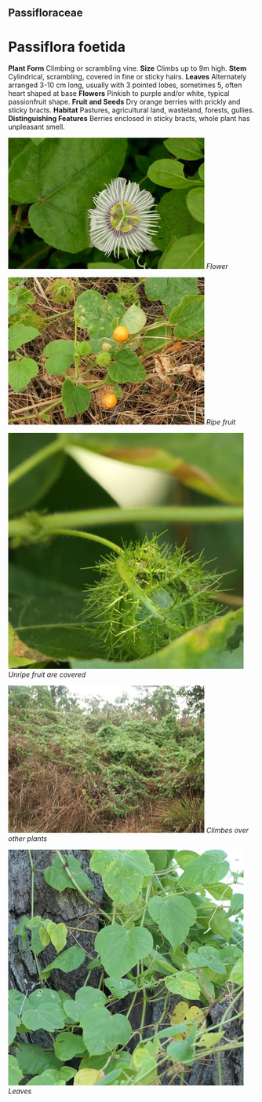 ## Passifloraceae
# Passiflora foetida

**Plant Form** Climbing or scrambling vine. **Size** Climbs up to 9m high. **Stem** Cylindrical, scrambling, covered in fine or sticky hairs. **Leaves** Alternately arranged 3-10 cm long, usually with 3 pointed lobes, sometimes 5, often heart shaped at base **Flowers** Pinkish to purple and/or white, typical passionfruit shape. **Fruit and Seeds** Dry orange berries with prickly and sticky bracts. **Habitat** Pastures, agricultural land, wasteland, forests, gullies. **Distinguishing Features** Berries enclosed in sticky bracts, whole plant has unpleasant smell.


![Flower](9378_P6930322.jpg)
   *Flower* 

![Ripe fruit](7680_DSCF0752.jpg)
   *Ripe fruit* 

![Unripe fruit are covered](99026_P1122805.jpg)
   *Unripe fruit are covered* 

![Climbes over other plants](7722_DSCF0985.jpg)
   *Climbes over other plants* 

![Leaves](100330_P1100844.jpg)
   *Leaves* 

